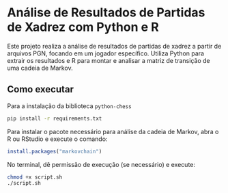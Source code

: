 # Análise de Resultados de Partidas de Xadrez com Python e R

Este projeto realiza a análise de resultados de partidas de xadrez a partir de arquivos PGN, focando em um jogador específico. Utiliza Python para extrair os resultados e R para montar e analisar a matriz de transição de uma cadeia de Markov.

## Como executar

Para a instalação da biblioteca `python-chess`

```bash
pip install -r requirements.txt
```

Para instalar o pacote necessário para análise da cadeia de Markov, abra o R ou RStudio e execute o comando:

```r
install.packages("markovchain")
```

No terminal, dê permissão de execução (se necessário) e execute:

```bash
chmod +x script.sh
./script.sh
